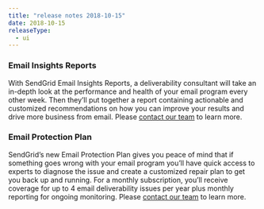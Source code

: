```yaml
---
title: "release notes 2018-10-15"
date: 2018-10-15
releaseType:
  - ui
---
```


###	Email Insights Reports

With SendGrid Email Insights Reports, a deliverability consultant will take an in-depth look at the performance and health of your email program every other week. Then they’ll put together a report containing actionable and customized recommendations on how you can improve your results and drive more business from email. Please <a href="https://go.sendgrid.com/Email-Insights-Reports.html">contact our team</a> to learn more.

###	Email Protection Plan

SendGrid’s new Email Protection Plan gives you peace of mind that if something goes wrong with your email program you’ll have quick access to experts to diagnose the issue and create a customized repair plan to get you back up and running. For a monthly subscription, you’ll receive coverage for up to 4 email deliverability issues per year plus monthly reporting for ongoing monitoring. Please <a href="https://go.sendgrid.com/Insights-Reports-Protection-Plan.html">contact our team<a/> to learn more.
